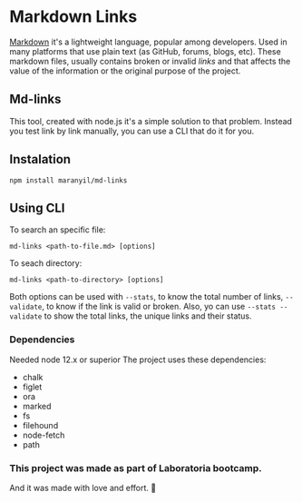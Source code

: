 # Markdown Links

[Markdown](https://en.wikipedia.org/wiki/Markdown) it's a lightweight language, popular among developers. Used in many platforms that use
plain text (as GitHub, forums, blogs, etc). These markdown files, usually contains broken
or invalid _links_ and that affects the value of the information or the original purpose
of the project.


## Md-links

This tool, created with node.js it's a simple solution to that problem. Instead you test link by link manually,
you can use a CLI that do it for you.

## Instalation

`npm install maranyil/md-links`

## Using CLI

To search an specific file:

`md-links <path-to-file.md> [options]`

To seach directory:

`md-links <path-to-directory> [options]`

Both options can be used with `--stats`, to know the total number of links, `--validate`, to know if the link is valid or broken.
Also, yo can use `--stats --validate` to show the total links, the unique links and their status.


### Dependencies

Needed node 12.x or superior
The project uses these dependencies:

- chalk
- figlet
- ora
- marked
- fs
- filehound 
- node-fetch
- path


### This project was made as part of Laboratoria bootcamp.
And it was made with love and effort. :seedling:
